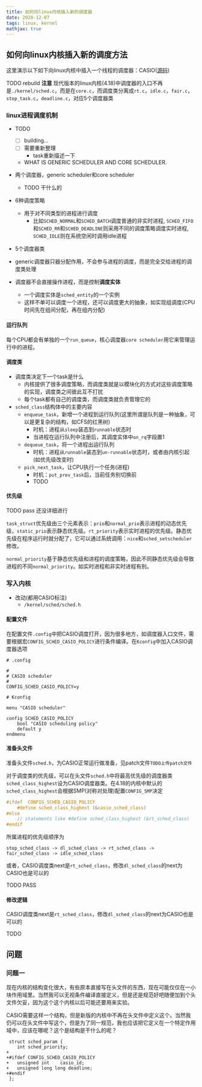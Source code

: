 ```yaml
---
title: 如何向linux内核插入新的调度器
date: 2020-12-07
tags: linux, kernel
mathjax: true
---
```


## 如何向linux内核插入新的调度方法

这里演示以下如下向linux内核中插入一个线程的调度器：CASIO([源码](www.TODO.com)) 

TODO rebuild **注意** 现代版本的linux内核(4.18)中调度器的入口不再是`./kernel/sched.c`，而是在`core.c`，而调度类分离成`rt.c`，`idle.c`，`fair.c`，`stop_task.c`，`deadline.c`，对应5个调度器类


### linux进程调度机制

- TODO 
    * [ ] building...
    * [ ] 需要重新整理
        - task重新描述一下
    * WHAT IS GENERIC SCHEDULER AND CORE SCHEDULER.


- 两个调度器，generic scheduler和core scheduler
    * TODO 干什么的
- 6种调度策略
    * 用于对不同类型的进程进行调度
        + 比如`SCHED_NORMAL`和`SCHED_BATCH`调度普通的非实时进程, `SCHED_FIFO`和`SCHED_RR`和`SCHED_DEADLINE`则采用不同的调度策略调度实时进程, `SCHED_IDLE`则在系统空闲时调用idle进程
- 5个调度器类

- generic调度器只器分配作用，不会参与进程的调度，而是完全交给进程的调度类处理
- 调度器不会直接操作进程，而是控制**调度实体**
    * 一个调度实体是`sched_entity`的一个实例
    * 这样不单可以调度一个进程，还可以调度更大的抽象，如实现组调度(CPU时间先在组间分配，再在组内分配)


#### 运行队列

每个CPU都会有单独的一个`run_queue`，核心调度器`core scheduler`用它来管理运行中的进程。


#### 调度类

- 调度类决定下一个task是什么
    * 内核提供了很多调度策略，而调度类就是以模块化的方式对这些调度策略的实现，调度类之间彼此互不打扰
    * 每个task都有自己的调度类，而调度类就负责管理它的
- `sched_class`结构体中的主要内容
    * `enqueue_task`，新增一个进程到运行队列(这里所谓是队列是一种抽象，可以是更复杂的结构，如CFS的红黑树)
        + 时机：进程从`sleep`装态到`runnable`状态时
        + 当进程在运行队列中注册后，其调度实体中`on_rq`字段置1
    * `dequeue_task`，将一个进程出运行队列
        + 时机：进程从`runnable`装态到`un-runnable`状态时，或者由内核引起(如优先级改变时)
    * `pick_next_task`，让CPU执行一个任务(进程)
        + 时机：`put_prev_task`后，当前任务别切换前
        + TODO


#### 优先级

TODO pass 还没详细进行

`task_struct`优先级由三个元素表示：`prio`和`normal_prio`表示进程的动态优先级，`static_prio`表示静态优先级。`rt_priority`表示实时进程的优先级。静态优先级在程序运行时就分配了，它可以通过系统调用：`nice`和`sched_setscheduler`修改。

`normal_priority`基于静态优先级和进程的调度策略，因此不同静态优先级会导致进程的不同`normal_priority`。如实时进程和非实时进程有别。


### 写入内核

- 改动(都用CASIO标注)
    * `/kernel/sched/sched.h`

#### 配置文件

在配置文件`.config`中把CASIO调度打开，因为很多地方，如调度器入口文件，需要根据宏`CONFIG_SCHED_CASIO_POLICY`进行条件编译。在`Kconfig`中加入CASIO调度器选项

```
# .config

#
# CASIO scheduler
#
CONFIG_SCHED_CASIO_POLICY=y
```

```
# Kconfig

menu "CASIO scheduler"

config SCHED_CASIO_POLICY
	bool "CASIO scheduling policy"
	default y
endmenu
```


#### 准备头文件

准备头文件`sched.h`，为CASIO正常运行做准备，见patch文件`TODO上传patch文件`

对于调度类的优先级，可以在头文件`sched.h`中将最高优先级的调度器类`sched_class_highest`设为CASIO调度器类。在4.18的内核中默认的`sched_class_highest`会根据SMP(对称对处理)配置`CONFIG_SMP`决定

```c
#ifdef	CONFIG_SCHED_CASIO_POLICY
	#define sched_class_highest (&casio_sched_class)
#else
	// statements like #define sched_class_highest (&rt_sched_class)
#endif
```

所属进程的优先级顺序为

```
stop_sched_class -> dl_sched_class -> rt_sched_class -> fair_sched_class -> idle_sched_class
```

或者，CASIO调度类next是`rt_sched_class`，修改`dl_sched_class`的next为CASIO也是可以的

TODO PASS


#### 修改逻辑

CASIO调度类next是`rt_sched_class`，修改`dl_sched_class`的next为CASIO也是可以的

TODO


## 问题

### 问题一

现在内核的结构变化很大，有些原本直接写在头文件的东西，现在可能仅仅在一小块作用域里。当然我可以无视条件编译直接定义，但是还是规范好吧随便加到个头文件欠妥，因为这个这个内核以后可能还要用来实验。

CASIO需要这样一个结构，但是新版的内核中不再在头文件中定义这个。当然我仍可以在头文件中写这个，但是为了同一规范，我也应该把它定义在一个特定作用域中，应该在哪呢？这个是结构是干什么的呢？

```
 struct sched_param {
 	int sched_priority;
+
+#ifdef	CONFIG_SCHED_CASIO_POLICY
+	unsigned int	casio_id;
+	unsigned long long deadline;
+#endif
 };
```



